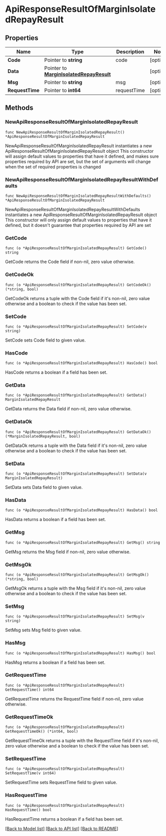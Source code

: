 # ApiResponseResultOfMarginIsolatedRepayResult

## Properties

Name | Type | Description | Notes
------------ | ------------- | ------------- | -------------
**Code** | Pointer to **string** | code | [optional] 
**Data** | Pointer to [**MarginIsolatedRepayResult**](MarginIsolatedRepayResult.md) |  | [optional] 
**Msg** | Pointer to **string** | msg | [optional] 
**RequestTime** | Pointer to **int64** | requestTime | [optional] 

## Methods

### NewApiResponseResultOfMarginIsolatedRepayResult

`func NewApiResponseResultOfMarginIsolatedRepayResult() *ApiResponseResultOfMarginIsolatedRepayResult`

NewApiResponseResultOfMarginIsolatedRepayResult instantiates a new ApiResponseResultOfMarginIsolatedRepayResult object
This constructor will assign default values to properties that have it defined,
and makes sure properties required by API are set, but the set of arguments
will change when the set of required properties is changed

### NewApiResponseResultOfMarginIsolatedRepayResultWithDefaults

`func NewApiResponseResultOfMarginIsolatedRepayResultWithDefaults() *ApiResponseResultOfMarginIsolatedRepayResult`

NewApiResponseResultOfMarginIsolatedRepayResultWithDefaults instantiates a new ApiResponseResultOfMarginIsolatedRepayResult object
This constructor will only assign default values to properties that have it defined,
but it doesn't guarantee that properties required by API are set

### GetCode

`func (o *ApiResponseResultOfMarginIsolatedRepayResult) GetCode() string`

GetCode returns the Code field if non-nil, zero value otherwise.

### GetCodeOk

`func (o *ApiResponseResultOfMarginIsolatedRepayResult) GetCodeOk() (*string, bool)`

GetCodeOk returns a tuple with the Code field if it's non-nil, zero value otherwise
and a boolean to check if the value has been set.

### SetCode

`func (o *ApiResponseResultOfMarginIsolatedRepayResult) SetCode(v string)`

SetCode sets Code field to given value.

### HasCode

`func (o *ApiResponseResultOfMarginIsolatedRepayResult) HasCode() bool`

HasCode returns a boolean if a field has been set.

### GetData

`func (o *ApiResponseResultOfMarginIsolatedRepayResult) GetData() MarginIsolatedRepayResult`

GetData returns the Data field if non-nil, zero value otherwise.

### GetDataOk

`func (o *ApiResponseResultOfMarginIsolatedRepayResult) GetDataOk() (*MarginIsolatedRepayResult, bool)`

GetDataOk returns a tuple with the Data field if it's non-nil, zero value otherwise
and a boolean to check if the value has been set.

### SetData

`func (o *ApiResponseResultOfMarginIsolatedRepayResult) SetData(v MarginIsolatedRepayResult)`

SetData sets Data field to given value.

### HasData

`func (o *ApiResponseResultOfMarginIsolatedRepayResult) HasData() bool`

HasData returns a boolean if a field has been set.

### GetMsg

`func (o *ApiResponseResultOfMarginIsolatedRepayResult) GetMsg() string`

GetMsg returns the Msg field if non-nil, zero value otherwise.

### GetMsgOk

`func (o *ApiResponseResultOfMarginIsolatedRepayResult) GetMsgOk() (*string, bool)`

GetMsgOk returns a tuple with the Msg field if it's non-nil, zero value otherwise
and a boolean to check if the value has been set.

### SetMsg

`func (o *ApiResponseResultOfMarginIsolatedRepayResult) SetMsg(v string)`

SetMsg sets Msg field to given value.

### HasMsg

`func (o *ApiResponseResultOfMarginIsolatedRepayResult) HasMsg() bool`

HasMsg returns a boolean if a field has been set.

### GetRequestTime

`func (o *ApiResponseResultOfMarginIsolatedRepayResult) GetRequestTime() int64`

GetRequestTime returns the RequestTime field if non-nil, zero value otherwise.

### GetRequestTimeOk

`func (o *ApiResponseResultOfMarginIsolatedRepayResult) GetRequestTimeOk() (*int64, bool)`

GetRequestTimeOk returns a tuple with the RequestTime field if it's non-nil, zero value otherwise
and a boolean to check if the value has been set.

### SetRequestTime

`func (o *ApiResponseResultOfMarginIsolatedRepayResult) SetRequestTime(v int64)`

SetRequestTime sets RequestTime field to given value.

### HasRequestTime

`func (o *ApiResponseResultOfMarginIsolatedRepayResult) HasRequestTime() bool`

HasRequestTime returns a boolean if a field has been set.


[[Back to Model list]](../README.md#documentation-for-models) [[Back to API list]](../README.md#documentation-for-api-endpoints) [[Back to README]](../README.md)



